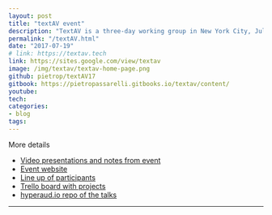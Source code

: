 ```yaml
---
layout: post
title: "textAV event"
description: "TextAV is a three-day working group in New York City, July 19-21, 2017, with leading technologists, application developers, and practitioners working in the area of online audio and video, with a particular focus on the use of captions and transcripts to facilitate and speed up the production process."
permalink: "/textAV.html"
date: "2017-07-19"
# link: https://textav.tech
link: https://sites.google.com/view/textav
image: /img/textav/textav-home-page.png
github: pietrop/textAV17
gitbook: https://pietropassarelli.gitbooks.io/textav/content/
youtube: 
tech: 
categories:
- blog
tags:
---
```



<!-- _draft: more coming soon_ -->

More details 
- [Video presentations and notes from event](https://pietropassarelli.gitbooks.io/textav/content/) <!-- - [Event website](https://textAV.tech) -->
- [Event website](https://sites.google.com/view/textav)
- [Line up of participants](https://sites.google.com/view/textav/confirmed-participants)
- [Trello board with projects](https://trello.com/b/tyIWiHOE/text-a-v-event-topics) 
- [hyperaud.io repo of the talks](https://textav.hyperaud.io/pad)


<!-- TODO: add Molly's post from Source when available.

TODO: add a bit about rational of the event, knowledge share to get people up to speed + unconference to hack on project. 

But not an hackaton, goal to grow and streghten the ecosystem.

 -->

<hr>

<!--  


<blockquote class="twitter-tweet" data-lang="en"><p lang="en" dir="ltr">What a morning view from <a href="https://t.co/x9UQL7s0K4">https://t.co/x9UQL7s0K4</a> event space <a href="https://twitter.com/NyuTisch">@NyuTisch</a> <a href="https://twitter.com/hashtag/TextAV?src=hash">#TextAV</a> <a href="https://t.co/Y5ixZqk0Bd">pic.twitter.com/Y5ixZqk0Bd</a></p>&mdash; Joscha Jaeger (@OpenHypervideo) <a href="https://twitter.com/OpenHypervideo/status/887660076999335936">July 19, 2017</a></blockquote>
<script async src="//platform.twitter.com/widgets.js" charset="utf-8"></script>


<blockquote class="twitter-tweet" data-lang="en"><p lang="en" dir="ltr">Lots of news bout <a href="https://twitter.com/PopUpArchive">@PopUpArchive</a> and <a href="https://twitter.com/audiosearchfm">@audiosearchfm</a> by <a href="https://twitter.com/baileyspace">@baileyspace</a> at <a href="https://twitter.com/hashtag/textav?src=hash">#textav</a>. 💁 <a href="https://t.co/9hiTuGMzv4">pic.twitter.com/9hiTuGMzv4</a></p>&mdash; Dave Rice (@dericed) <a href="https://twitter.com/dericed/status/887739052182700032">July 19, 2017</a></blockquote>
<script async src="//platform.twitter.com/widgets.js" charset="utf-8"></script>


<blockquote class="twitter-tweet" data-lang="en"><p lang="en" dir="ltr">Archive problems with <a href="https://twitter.com/dericed">@dericed</a> and <a href="https://twitter.com/villereal">@villereal</a> at <a href="https://twitter.com/hashtag/textav?src=hash">#textav</a> <a href="https://t.co/ByyEa58k2W">pic.twitter.com/ByyEa58k2W</a></p>&mdash; amymonte (@amymonte) <a href="https://twitter.com/amymonte/status/887769074561937408">July 19, 2017</a></blockquote>
<script async src="//platform.twitter.com/widgets.js" charset="utf-8"></script>


<blockquote class="twitter-tweet" data-lang="en"><p lang="en" dir="ltr">Yes here we go: &quot;archive problems&quot; with <a href="https://twitter.com/dericed">@dericed</a> and <a href="https://twitter.com/villereal">@villereal</a> <a href="https://twitter.com/hashtag/textav?src=hash">#textav</a> <a href="https://t.co/KO5yh7MuYP">pic.twitter.com/KO5yh7MuYP</a></p>&mdash; Molly Schwartz (@mollyfication) <a href="https://twitter.com/mollyfication/status/887768871448580096">July 19, 2017</a></blockquote>
<script async src="//platform.twitter.com/widgets.js" charset="utf-8"></script>


<blockquote class="twitter-tweet" data-lang="en"><p lang="en" dir="ltr">judge for yourself <a href="https://t.co/5DaekoV4XE">pic.twitter.com/5DaekoV4XE</a></p>&mdash; Dave Rice (@dericed) <a href="https://twitter.com/dericed/status/887691814123261952">July 19, 2017</a></blockquote>
<script async src="//platform.twitter.com/widgets.js" charset="utf-8"></script>

-->


<!-- 


Captions burner 
https://voxmedia.github.io/captions_burner/ 
Needs testing with vtt to see if it supports styling. 


 -->
